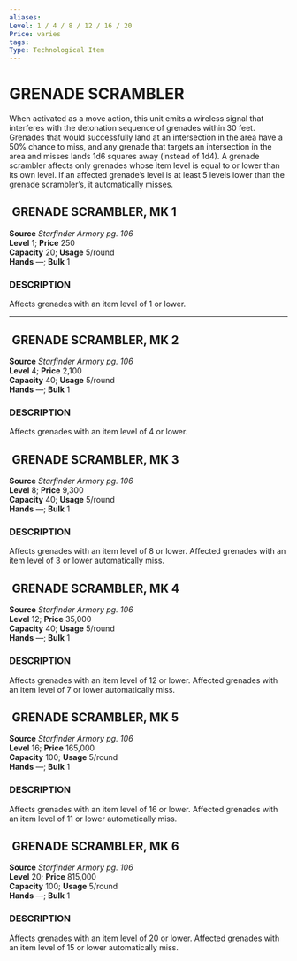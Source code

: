 ```yaml
---
aliases: 
Level: 1 / 4 / 8 / 12 / 16 / 20
Price: varies 
tags: 
Type: Technological Item
---
```


# GRENADE SCRAMBLER

When activated as a move action, this unit emits a wireless signal that interferes with the detonation sequence of grenades within 30 feet. Grenades that would successfully land at an intersection in the area have a 50% chance to miss, and any grenade that targets an intersection in the area and misses lands 1d6 squares away (instead of 1d4). A grenade scrambler affects only grenades whose item level is equal to or lower than its own level. If an affected grenade’s level is at least 5 levels lower than the grenade scrambler’s, it automatically misses.  

##  GRENADE SCRAMBLER, MK 1

**Source** _Starfinder Armory pg. 106_  
**Level** 1; **Price** 250  
**Capacity** 20; **Usage** 5/round  
**Hands** —; **Bulk** 1

### DESCRIPTION

Affects grenades with an item level of 1 or lower.

---

##  GRENADE SCRAMBLER, MK 2

**Source** _Starfinder Armory pg. 106_  
**Level** 4; **Price** 2,100  
**Capacity** 40; **Usage** 5/round  
**Hands** —; **Bulk** 1

### DESCRIPTION

Affects grenades with an item level of 4 or lower.

##  GRENADE SCRAMBLER, MK 3

**Source** _Starfinder Armory pg. 106_  
**Level** 8; **Price** 9,300  
**Capacity** 40; **Usage** 5/round  
**Hands** —; **Bulk** 1

### DESCRIPTION

Affects grenades with an item level of 8 or lower. Affected grenades with an item level of 3 or lower automatically miss.

##  GRENADE SCRAMBLER, MK 4

**Source** _Starfinder Armory pg. 106_  
**Level** 12; **Price** 35,000  
**Capacity** 40; **Usage** 5/round  
**Hands** —; **Bulk** 1

### DESCRIPTION

Affects grenades with an item level of 12 or lower. Affected grenades with an item level of 7 or lower automatically miss.

##  GRENADE SCRAMBLER, MK 5

**Source** _Starfinder Armory pg. 106_  
**Level** 16; **Price** 165,000  
**Capacity** 100; **Usage** 5/round  
**Hands** —; **Bulk** 1

### DESCRIPTION

Affects grenades with an item level of 16 or lower. Affected grenades with an item level of 11 or lower automatically miss.

##  GRENADE SCRAMBLER, MK 6

**Source** _Starfinder Armory pg. 106_  
**Level** 20; **Price** 815,000  
**Capacity** 100; **Usage** 5/round  
**Hands** —; **Bulk** 1

### DESCRIPTION

Affects grenades with an item level of 20 or lower. Affected grenades with an item level of 15 or lower automatically miss.